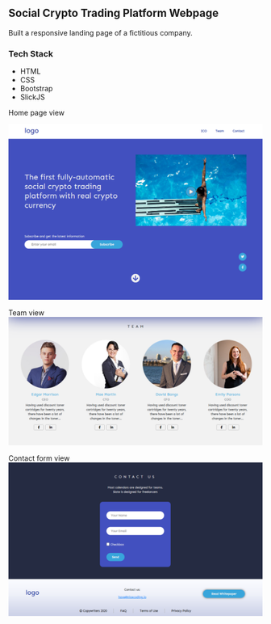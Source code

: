 ## Social Crypto Trading Platform Webpage

Built a responsive landing page of a fictitious company.

### Tech Stack
- HTML
- CSS
- Bootstrap
- SlickJS

Home page view

![](./screenshots/home-page.PNG)

Team view
![](./screenshots/team.PNG)

Contact form view
![](./screenshots/contact-form.PNG)